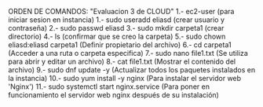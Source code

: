 ORDEN DE COMANDOS: "Evaluacion 3 de CLOUD"
1.- ec2-user (para iniciar sesion en instancia)
1.- sudo useradd eliasd     (crear usuario y contraseña)
2.- sudo passwd eliasd
3.- sudo mkdir carpeta1     (crear directorio)
4.- ls       (confirmar que se creo la carpeta)
5.- sudo chown eliasd:eliasd carpeta1     (Definir propietario del archivo)
6.- cd carpeta1             (Acceder a una ruta o carpeta especifica)
7.- sudo nano file1.txt     (Se utiliza para abrir y editar un archivo)
8.- cat file1.txt           (Mostrar el contenido del archivo)
9.- sudo dnf update -y      (Actualizar todos los paquetes instalados en la instancia)
10.- sudo yum install -y nginx    (Para instalar el servidor web 'Nginx')
11.- sudo systemctl start nginx.service    (Para poner en funcionamiento el servidor web nginx después de su instalación)
